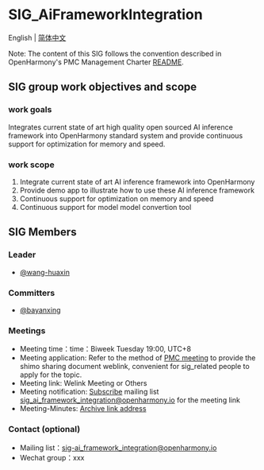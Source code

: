 # SIG_AiFrameworkIntegration
English | [简体中文](./sig_ai_framework_integration_cn.md)

Note: The content of this SIG follows the convention described in OpenHarmony's PMC Management Charter [README](/zh/pmc.md).

## SIG group work objectives and scope

### work goals
Integrates current state of art high quality open sourced AI inference framework into OpenHarmony standard system and provide continuous support for optimization for memory and speed.

### work scope
1. Integrate current state of art AI inference framework into OpenHarmony
2. Provide demo app to illustrate how to use these AI inference framework
3. Continuous support for optimization on memory and speed
4. Continuous support for model model convertion tool

## SIG Members

### Leader
- [@wang-huaxin](https://gitee.com/wang-huaxin)

### Committers
- [@bayanxing](https://gitee.com/bayanxing)

### Meetings
 - Meeting time：time：Biweek Tuesday 19:00, UTC+8
 - Meeting application: Refer to the method of [PMC meeting](https://gitee.com/dongjinguang/community/blob/master/zh/pmc.md#pmc%E4%BC%9A%E8%AE%AE%E9%93%BE%E6%8E%A5) to provide the shimo sharing document weblink, convenient for sig_related people to apply for the topic.
 - Meeting link: Welink Meeting or Others
 - Meeting notification: [Subscribe](https://lists.openatom.io/postorius/lists/sig_ai_framework_integration.openharmony.io/) mailing list sig_ai_framework_integration@openharmony.io for the meeting link
 - Meeting-Minutes: [Archive link address](https://gitee.com/openharmony-sig/sig-content/tree/master/ai_framework_integration/meetings)

### Contact (optional)

- Mailing list：sig-ai_framework_integration@openharmony.io
- Wechat group：xxx



